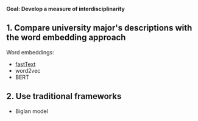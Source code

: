 **Goal: Develop a measure of interdisciplinarity**

## 1. Compare university major's descriptions with the word embedding approach

Word embeddings:
* [fastText](https://fasttext.cc/docs/en/support.html)
* word2vec
* BERT

## 2. Use traditional frameworks
* Biglan model
